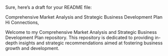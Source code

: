 
Sure, here’s a draft for your README file:

Comprehensive Market Analysis and Strategic Business Development Plan
Hi Connections,

Welcome to my Comprehensive Market Analysis and Strategic Business Development Plan repository. This repository is dedicated to providing in-depth insights and strategic recommendations aimed at fostering business growth and development.
